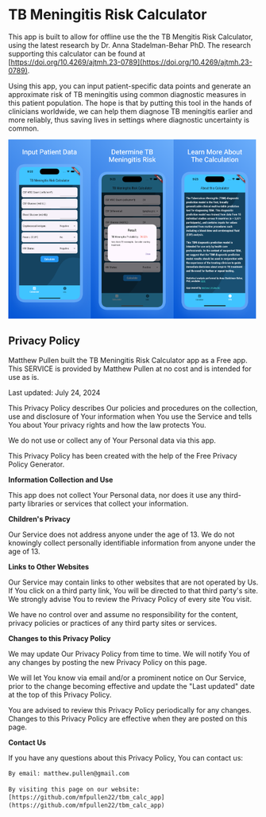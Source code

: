 # TB Meningitis Risk Calculator

This app is built to allow for offline use the the TB Mengitis Risk Calculator, using the latest research by Dr. Anna Stadelman-Behar PhD. The research supporting this calculator can be found at [https://doi.org/10.4269/ajtmh.23-0789](https://doi.org/10.4269/ajtmh.23-0789). 

Using this app, you can input patient-specific data points and generate an approximate risk of TB meningitis using common diagnostic measures in this patient population. The hope is that by putting this tool in the hands of clinicians worldwide, we can help them diagnose TB meningitis earlier and more reliably, thus saving lives in settings where diagnostic uncertainty is common.

<img src="./assets/images/screenshot1.png" width="33%"><img src="./assets/images/screenshot2.png" width="33%"><img src="./assets/images/screenshot3.png" width="33%">

## Privacy Policy

Matthew Pullen built the TB Meningitis Risk Calculator app as a Free app. This SERVICE is provided by Matthew Pullen at no cost and is intended for use as is.

Last updated: July 24, 2024

This Privacy Policy describes Our policies and procedures on the collection, use and disclosure of Your information when You use the Service and tells You about Your privacy rights and how the law protects You.

We do not use or collect any of Your Personal data via this app. 

This Privacy Policy has been created with the help of the Free Privacy Policy Generator.

**Information Collection and Use**

This app does not collect Your Personal data, nor does it use any third-party libraries or services that collect your information.

**Children's Privacy**

Our Service does not address anyone under the age of 13. We do not knowingly collect personally identifiable information from anyone under the age of 13. 

**Links to Other Websites**

Our Service may contain links to other websites that are not operated by Us. If You click on a third party link, You will be directed to that third party's site. We strongly advise You to review the Privacy Policy of every site You visit.

We have no control over and assume no responsibility for the content, privacy policies or practices of any third party sites or services.

**Changes to this Privacy Policy**

We may update Our Privacy Policy from time to time. We will notify You of any changes by posting the new Privacy Policy on this page.

We will let You know via email and/or a prominent notice on Our Service, prior to the change becoming effective and update the "Last updated" date at the top of this Privacy Policy.

You are advised to review this Privacy Policy periodically for any changes. Changes to this Privacy Policy are effective when they are posted on this page.

**Contact Us**

If you have any questions about this Privacy Policy, You can contact us:

    By email: matthew.pullen@gmail.com

    By visiting this page on our website: [https://github.com/mfpullen22/tbm_calc_app](https://github.com/mfpullen22/tbm_calc_app)

